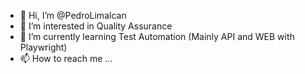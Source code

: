 - 👋 Hi, I’m @PedroLimalcan
- 👀 I’m interested in Quality Assurance
- 🌱 I’m currently learning Test Automation (Mainly API and WEB with Playwright)
- 📫 How to reach me ...

<!---
PedroLimalcan/PedroLimalcan is a ✨ special ✨ repository because its `README.md` (this file) appears on your GitHub profile.
You can click the Preview link to take a look at your changes.
--->
